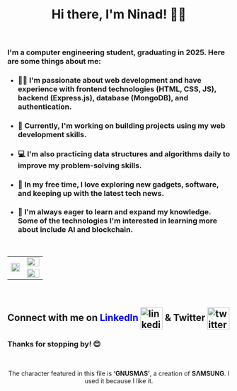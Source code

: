<h1 align="center">Hi there, I'm Ninad! 🙋‍♂️</h1>
<br>

### I'm a computer engineering student, graduating in 2025. Here are some things about me:

- ### 👨‍💻 I'm passionate about web development and have experience with frontend technologies (HTML, CSS, JS), backend (Express.js), database (MongoDB), and authentication.
- ### 🚀 Currently, I'm working on building projects using my web development skills.
- ### 💻 I'm also practicing data structures and algorithms daily to improve my problem-solving skills.
- ### 📱 In my free time, I love exploring new gadgets, software, and keeping up with the latest tech news.
- ### 🌱 I'm always eager to learn and expand my knowledge. Some of the technologies I'm interested in learning more about include AI and blockchain.


<br>
<table border="0">
  <tr>
    <td rowspan="2" width=45%><img width=100% height=100% src="https://github.com/NINAD-17/NINAD-17/assets/94175390/36b73704-0188-4502-b228-122d68112b4b" /></td>
    <td><img  width=100% src="https://github-readme-stats.vercel.app/api?username=NINAD-17&show_icons=true&include_all_commits=true" /></td>
  </tr>
  <tr>
    <td><img width="100%" src="https://github-readme-stats.vercel.app/api/top-langs/?username=NINAD-17&layout=compact" /></td>
  </tr>
</table>
<!-- <table border="0">
  <tr>
    <td width=70%><img width=100% height=100% src="https://github.com/NINAD-17/NINAD-17/assets/94175390/36b73704-0188-4502-b228-122d68112b4b" /></td>
    <td width=30%>
      <table border="0">
        <tr><td><img  width=100% src="https://github-readme-stats.vercel.app/api?username=NINAD-17&show_icons=true&include_all_commits=true" /></td></tr>
        <tr><td><img width="100%" src="https://github-readme-stats.vercel.app/api/top-langs/?username=NINAD-17&layout=compact" /></td></tr>
      </table>
    </td>
  </tr>
</table> -->


<!--- snake -->
<!--
<div align="center">
  <img  src="https://github.com/1999AZZAR/1999AZZAR/blob/main/resources/img/grid-snake.svg"
       alt="snake" /></a>
</div>


<h2 align="center">Technologies That I Know👨🏻‍💻</h2>
<p align="center">
  <a href="https://skillicons.dev">
    <img src="https://skillicons.dev/icons?i=git,github,html,css,js,bootstrap,react,materialui,nodejs,express,mongodb,c,cpp,java,linux,postman,vscode,atom,idea,replit&perline=14" />
  </a>
</p>
--->

<br>
<!-- <h2 align="center">Connect With Me🤝</h2> -->
<h2 align="left">
  Connect with me on <font color="blue">LinkedIn</font> <a href="https://www.linkedin.com/in/ninad-dhulap/" target="blank"><img align="center" src="https://user-images.githubusercontent.com/88904952/234979284-68c11d7f-1acc-4f0c-ac78-044e1037d7b0.png" alt="linkedin" height="50" width="50" /></a>
  & 
  Twitter <a href="https://x.com/Ninad__D" target="blank"><img align="center" src="https://user-images.githubusercontent.com/88904952/234980676-61bfb021-ecc8-48f7-88e6-34c1b06c4a58.png" alt="twitter" height="50" width="50" /></a> 
</h2>

<h3 align="left">Thanks for stopping by! 😊</h3>
<br>
<p align="center">The character featured in this file is <strong>‘GNUSMΛS’</strong>, a creation of <strong>SΛMSUNG</strong>. I used it because I like it.</p>
